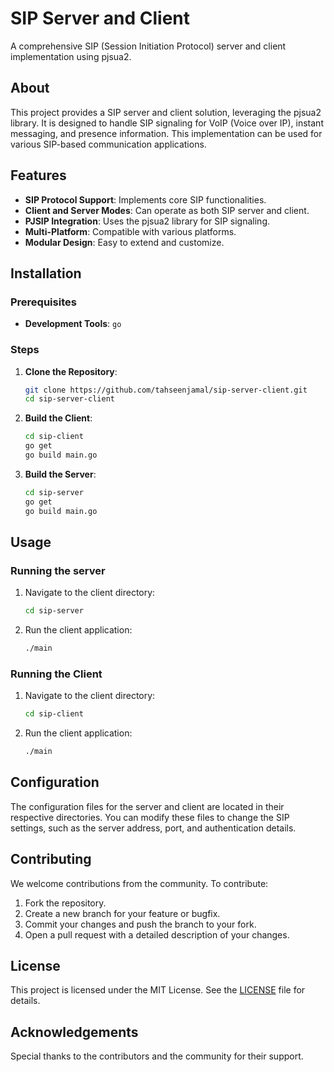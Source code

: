 # SIP Server and Client

A comprehensive SIP (Session Initiation Protocol) server and client implementation using pjsua2.

## About

This project provides a SIP server and client solution, leveraging the pjsua2 library. It is designed to handle SIP signaling for VoIP (Voice over IP), instant messaging, and presence information. This implementation can be used for various SIP-based communication applications.

## Features

- **SIP Protocol Support**: Implements core SIP functionalities.
- **Client and Server Modes**: Can operate as both SIP server and client.
- **PJSIP Integration**: Uses the pjsua2 library for SIP signaling.
- **Multi-Platform**: Compatible with various platforms.
- **Modular Design**: Easy to extend and customize.

## Installation

### Prerequisites

- **Development Tools**: 
`go`

### Steps

1. **Clone the Repository**:
    ```bash
    git clone https://github.com/tahseenjamal/sip-server-client.git
    cd sip-server-client
    ```

2. **Build the Client**:
    ```bash
    cd sip-client
    go get
    go build main.go
    ```


3. **Build the Server**:
    ```bash
    cd sip-server
    go get
    go build main.go
    ```

## Usage

### Running the server

1. Navigate to the client directory:
    ```bash
    cd sip-server
    ```

2. Run the client application:
    ```bash
    ./main
    ```

### Running the Client

1. Navigate to the client directory:
    ```bash
    cd sip-client
    ```

2. Run the client application:
    ```bash
    ./main
    ```

## Configuration

The configuration files for the server and client are located in their respective directories. You can modify these files to change the SIP settings, such as the server address, port, and authentication details.

## Contributing

We welcome contributions from the community. To contribute:

1. Fork the repository.
2. Create a new branch for your feature or bugfix.
3. Commit your changes and push the branch to your fork.
4. Open a pull request with a detailed description of your changes.

## License

This project is licensed under the MIT License. See the [LICENSE](LICENSE) file for details.

## Acknowledgements

Special thanks to the contributors and the community for their support.


